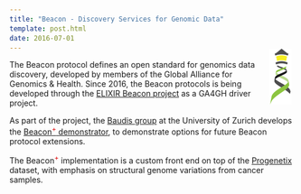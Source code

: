 ```yaml
---
title: "Beacon - Discovery Services for Genomic Data"
template: post.html
date: 2016-07-01
---
```


<img style="float: right; max-width: 40px; margin: -20px 5px 10px 20px;" src="/img/logo_beacon.png" />The Beacon protocol defines an open standard for genomics data discovery, developed by members of the Global Alliance for Genomics & Health. Since 2016, the Beacon protocols is being developed through the [ELIXIR Beacon project](https://beacon-project.io) as a GA4GH driver project.

<!--more-->

As part of the project, the [Baudis group](http://info.baudisgroup.org) at the University of Zurich develops the [Beacon<sup><span style="color: #d00;">+</span></sup> demonstrator](https://beacon.progenetix.org), to demonstrate options for future Beacon protocol extensions.

The Beacon<sup><span style="color: #d00;">+</span></sup> implementation is a custom front end on top of the [Progenetix](https://progenetix.org) dataset, with emphasis on structural genome variations from cancer samples.

